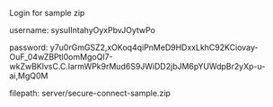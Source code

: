 Login for sample zip


username:
sysuIIntahyOyxPbvJOytwPo

password:
y7u0rGmGSZ2,xOKoq4qiPnMeD9HDxxLkhC92KCiovay-OuF_04wZBPtl0omMgoQI7-wkZwBKlvsC.C.larmWPk9rMud6S9JWiDD2jbJM6pYUWdpBr2yXp-u-ai,MgQ0M

filepath:
server/secure-connect-sample.zip